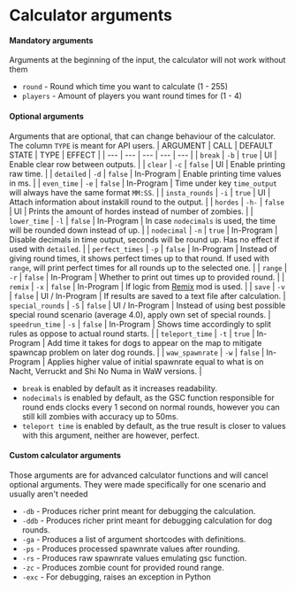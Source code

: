 # Calculator arguments

#### Mandatory arguments
Arguments at the beginning of the input, the calculator will not work without them
- `round` - Round which time you want to calculate (1 - 255)
- `players` - Amount of players you want round times for (1 - 4)

#### Optional arguments
Arguments that are optional, that can change behaviour of the calculator.
The column `TYPE` is meant for API users.
| ARGUMENT | CALL | DEFAULT STATE | TYPE | EFFECT |
| --- | --- | --- | --- | --- |
| `break` | `-b` | `true` | UI | Enable clear row between outputs. |
| `clear` | `-c` | `false` | UI | Enable printing raw time. |
| `detailed` | `-d` | `false` | In-Program | Enable printing time values in ms. |
| `even_time` | `-e` | `false` | In-Program | Time under key `time_output` will always have the same format `MM:SS`. |
| `insta_rounds` | `-i` | `true` | UI | Attach information about instakill round to the output. |
| `hordes` | `-h-` | `false` | UI | Prints the amount of hordes instead of number of zombies. |
| `lower_time` | `-l` | `false` | In-Program | In case `nodecimals` is used, the time will be rounded down instead of up. |
| `nodecimal` | `-n` | `true` | In-Program | Disable decimals in time output, seconds will be round up. Has no effect if used with `detailed`. |
| `perfect_times` | `-p` | `false` | In-Program | Instead of giving round times, it shows perfect times up to that round. If used with `range`, will print perfect times for all rounds up to the selected one. |
| `range` | `-r` | `false` | In-Program | Whether to print out times up to provided round. |
| `remix` | `-x` | `false` | In-Program | If logic from [Remix](https://github.com/5and5/BO1-Remix) mod is used. |
| `save` | `-v` | `false` | UI / In-Program | If results are saved to a text file after calculation.
| `special_rounds` | `-S` | `false` | UI / In-Program | Instead of using best possible special round scenario (average 4.0), apply own set of special rounds.
| `speedrun_time` | `-s` | `false` | In-Program | Shows time accordingly to split rules as oppose to actual round starts. |
| `teleport_time` | `-t` | `true` | In-Program | Add time it takes for dogs to appear on the map to mitigate spawncap problem on later dog rounds. |
| `waw_spawnrate` | `-w` | `false` | In-Program | Applies higher value of initial spawnrate equal to what is on Nacht, Verruckt and Shi No Numa in WaW versions. |

- `break` is enabled by default as it increases readability.
- `nodecimals` is enabled by default, as the GSC function responsible for round ends clocks every 1 second on normal rounds, however you can still kill zombies with accuracy up to 50ms.
- `teleport time` is enabled by default, as the true result is closer to values with this argument, neither are however, perfect.

#### Custom calculator arguments
Those arguments are for advanced calculator functions and will cancel optional arguments. They were made specifically for one scenario and usually aren't needed
- `-db` - Produces richer print meant for debugging the calculation.
- `-ddb` - Produces richer print meant for debugging calculation for dog rounds.
- `-ga` - Produces a list of argument shortcodes with definitions.
- `-ps` - Produces processed spawnrate values after rounding.
- `-rs` - Produces raw spawnrate values emulating gsc function.
- `-zc` - Produces zombie count for provided round range.
- `-exc` - For debugging, raises an exception in Python
